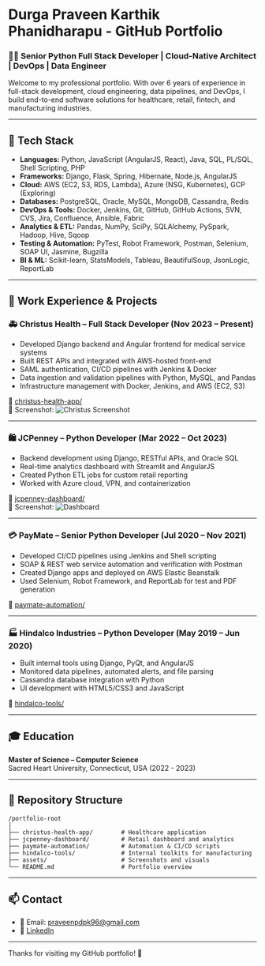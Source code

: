 # Durga Praveen Karthik Phanidharapu - GitHub Portfolio

### 👨‍💻 Senior Python Full Stack Developer | Cloud-Native Architect | DevOps | Data Engineer

Welcome to my professional portfolio. With over 6 years of experience in full-stack development, cloud engineering, data pipelines, and DevOps, I build end-to-end software solutions for healthcare, retail, fintech, and manufacturing industries.

---

## 🔧 Tech Stack

- **Languages:** Python, JavaScript (AngularJS, React), Java, SQL, PL/SQL, Shell Scripting, PHP
- **Frameworks:** Django, Flask, Spring, Hibernate, Node.js, AngularJS
- **Cloud:** AWS (EC2, S3, RDS, Lambda), Azure (NSG, Kubernetes), GCP (Exploring)
- **Databases:** PostgreSQL, Oracle, MySQL, MongoDB, Cassandra, Redis
- **DevOps & Tools:** Docker, Jenkins, Git, GitHub, GitHub Actions, SVN, CVS, Jira, Confluence, Ansible, Fabric
- **Analytics & ETL:** Pandas, NumPy, SciPy, SQLAlchemy, PySpark, Hadoop, Hive, Sqoop
- **Testing & Automation:** PyTest, Robot Framework, Postman, Selenium, SOAP UI, Jasmine, Bugzilla
- **BI & ML:** Scikit-learn, StatsModels, Tableau, BeautifulSoup, JsonLogic, ReportLab

---

## 💼 Work Experience & Projects

### 🚑 Christus Health – Full Stack Developer (Nov 2023 – Present)

- Developed Django backend and Angular frontend for medical service systems
- Built REST APIs and integrated with AWS-hosted front-end
- SAML authentication, CI/CD pipelines with Jenkins & Docker
- Data ingestion and validation pipelines with Python, MySQL, and Pandas
- Infrastructure management with Docker, Jenkins, and AWS (EC2, S3)

📂 [christus-health-app/](./christus-health-app/)  
📸 Screenshot: ![Christus Screenshot](assets/christus-ui-screenshot.png)

---

### 🛍️ JCPenney – Python Developer (Mar 2022 – Oct 2023)

- Backend development using Django, RESTful APIs, and Oracle SQL
- Real-time analytics dashboard with Streamlit and AngularJS
- Created Python ETL jobs for custom retail reporting
- Worked with Azure cloud, VPN, and containerization

📂 [jcpenney-dashboard/](./jcpenney-dashboard/)  
📸 Screenshot: ![Dashboard](assets/jcp-dashboard.png)

---

### 💳 PayMate – Senior Python Developer (Jul 2020 – Nov 2021)

- Developed CI/CD pipelines using Jenkins and Shell scripting
- SOAP & REST web service automation and verification with Postman
- Created Django apps and deployed on AWS Elastic Beanstalk
- Used Selenium, Robot Framework, and ReportLab for test and PDF generation

📂 [paymate-automation/](./paymate-automation/)  

---

### 🏭 Hindalco Industries – Python Developer (May 2019 – Jun 2020)

- Built internal tools using Django, PyQt, and AngularJS
- Monitored data pipelines, automated alerts, and file parsing
- Cassandra database integration with Python
- UI development with HTML5/CSS3 and JavaScript

📂 [hindalco-tools/](./hindalco-tools/)  

---

## 🎓 Education

**Master of Science – Computer Science**  
Sacred Heart University, Connecticut, USA (2022 - 2023)

---

## 📂 Repository Structure

```
/portfolio-root
│
├── christus-health-app/        # Healthcare application
├── jcpenney-dashboard/         # Retail dashboard and analytics
├── paymate-automation/         # Automation & CI/CD scripts
├── hindalco-tools/             # Internal toolkits for manufacturing
├── assets/                     # Screenshots and visuals
└── README.md                   # Portfolio overview
```

---

## 📫 Contact

- 📧 Email: praveenpdpk96@gmail.com  
- 💼 [LinkedIn](https://www.linkedin.com/in/durga-praveen-karthik-phanidharapu-3b1397155/)  

---

Thanks for visiting my GitHub portfolio! 🚀
